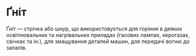 # Ґніт

Ґніт — стрічка або шнур, що використовується
для горіння в деяких освітлювальних та
нагрівальних приладах (гасових лампах, керогазах,
свічках та ін.), для змащування деталей машин, для
передачі вогню до запалів. 
